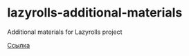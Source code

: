 # lazyrolls-additional-materials
Additional materials for Lazyrolls project

[Ссылка](https://samoswall.github.io/lazyrolls-additional-materials/)
